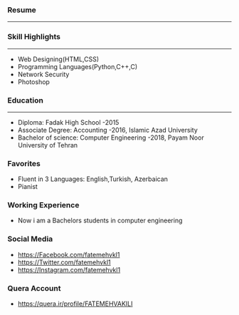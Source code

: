 ### Resume
---
### Skill Highlights
---
+ Web Designing(HTML,CSS)
+ Programming Languages(Python,C++,C)
+ Network Security
+ Photoshop
### Education
---
+ Diploma: Fadak High School
 -2015
+ Associate Degree: Accounting
 -2016, Islamic Azad University
+ Bachelor of science: Computer Engineering
 -2018, Payam Noor University of Tehran
### Favorites
+ Fluent in 3 Languages: English,Turkish, Azerbaican
+ Pianist
### Working Experience
+ Now i am a Bachelors students in computer engineering
### Social Media
+ https://Facebook.com/fatemehvkl1
+ https://Twitter.com/fatemehvkl1
+ https://Instagram.com/fatemehvkl1
### Quera Account
+ https://quera.ir/profile/FATEMEHVAKILI
